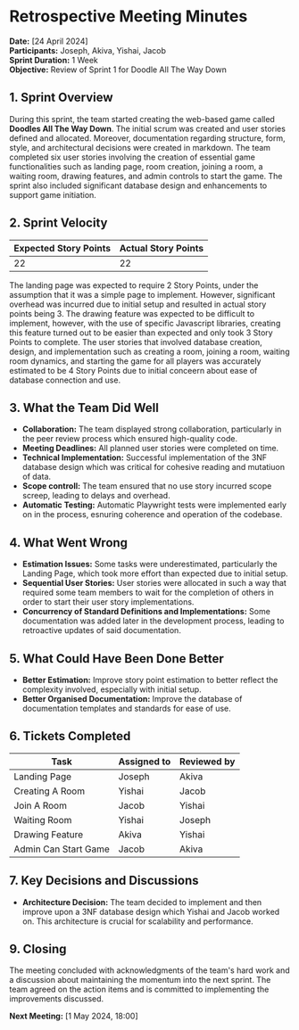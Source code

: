 # Retrospective Meeting Minutes

**Date:** [24 April 2024]  
**Participants:** Joseph, Akiva, Yishai, Jacob  
**Sprint Duration:** 1 Week  
**Objective:** Review of Sprint 1 for Doodle All The Way Down

## 1. Sprint Overview
During this sprint, the team started creating the web-based game called **Doodles All The Way Down**. The initial scrum was created and user stories defined and allocated. Moreover, documentation regarding structure, form, style, and architectural decisions were created in markdown. The team completed six user stories involving the creation of essential game functionalities such as landing page, room creation, joining a room, a waiting room, drawing features, and admin controls to start the game. The sprint also included significant database design and enhancements to support game initiation.

## 2. Sprint Velocity
| Expected Story Points | Actual Story Points |
|-----------------------|---------------------|
| 22                    | 22                  |

The landing page was expected to require 2 Story Points, under the assumption that it was a simple page to implement. However, significant overhead was incurred due to initial setup and resulted in actual story points being 3. The drawing feature was expected to be difficult to implement, however, with the use of specific Javascript libraries, creating this feature turned out to be easier than expected and only took 3 Story Points to complete. The user stories that involved database creation, design, and implementation such as creating a room, joining a room, waiting room dynamics, and starting the game for all players was accurately estimated to be 4 Story Points due to initial conceern about ease of database connection and use.

## 3. What the Team Did Well
- **Collaboration:** The team displayed strong collaboration, particularly in the peer review process which ensured high-quality code.
- **Meeting Deadlines:** All planned user stories were completed on time.
- **Technical Implementation:** Successful implementation of the 3NF database design which was critical for cohesive reading and mutatiuon of data.
- **Scope controll:** The team ensured that no use story incurred scope screep, leading to delays and overhead.
- **Automatic Testing:** Automatic Playwright tests were implemented early on in the process, esnuring coherence and operation of the codebase.

## 4. What Went Wrong
- **Estimation Issues:** Some tasks were underestimated, particularly the Landing Page, which took more effort than expected due to initial setup.
- **Sequential User Stories:** User stories were allocated in such a way that required some team members to wait for the completion of others in order to start their user story implementations.
- **Concurrency of Standard Definitions and Implementations:** Some documentation was added later in the development process, leading to retroactive updates of said documentation.

## 5. What Could Have Been Done Better
- **Better Estimation:** Improve story point estimation to better reflect the complexity involved, especially with initial setup.
- **Better Organised Documentation:** Improve the database of documentation templates and standards for ease of use.

## 6. Tickets Completed
| Task                   | Assigned to | Reviewed by |
|------------------------|-------------|-------------|
| Landing Page           | Joseph      | Akiva       |
| Creating A Room        | Yishai      | Jacob       |
| Join A Room            | Jacob       | Yishai      |
| Waiting Room           | Yishai      | Joseph      |
| Drawing Feature        | Akiva       | Yishai      |
| Admin Can Start Game   | Jacob       | Akiva       |

## 7. Key Decisions and Discussions
- **Architecture Decision:** The team decided to implement and then improve upon a 3NF database design which Yishai and Jacob worked on. This architecture is crucial for scalability and performance.

## 9. Closing
The meeting concluded with acknowledgments of the team's hard work and a discussion about maintaining the momentum into the next sprint. The team agreed on the action items and is committed to implementing the improvements discussed.

**Next Meeting:** [1 May 2024, 18:00]
